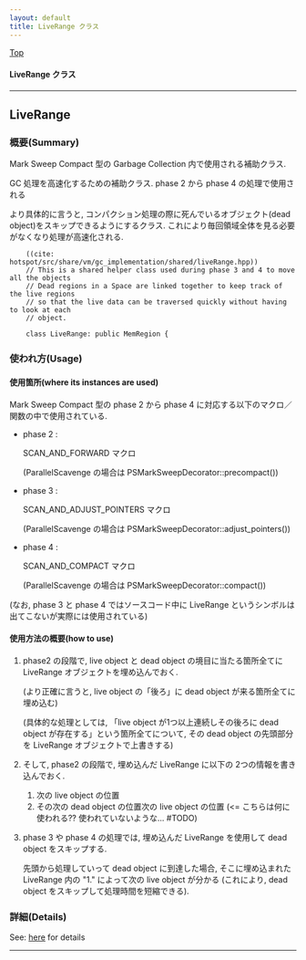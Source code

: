```yaml
---
layout: default
title: LiveRange クラス 
---
```

[Top](../index.html)

#### LiveRange クラス 



---
## <a name="no6YSF0VOW" id="no6YSF0VOW">LiveRange</a>

### 概要(Summary)
Mark Sweep Compact 型の Garbage Collection 内で使用される補助クラス.

GC 処理を高速化するための補助クラス. phase 2 から phase 4 の処理で使用される

より具体的に言うと, コンパクション処理の際に死んでいるオブジェクト(dead object)をスキップできるようにするクラス.
これにより毎回領域全体を見る必要がなくなり処理が高速化される.


```
    ((cite: hotspot/src/share/vm/gc_implementation/shared/liveRange.hpp))
    // This is a shared helper class used during phase 3 and 4 to move all the objects
    // Dead regions in a Space are linked together to keep track of the live regions
    // so that the live data can be traversed quickly without having to look at each
    // object.
    
    class LiveRange: public MemRegion {
```

### 使われ方(Usage)
#### 使用箇所(where its instances are used)
Mark Sweep Compact 型の phase 2 から phase 4 に対応する以下のマクロ／関数の中で使用されている.

* phase 2 : 

  SCAN_AND_FORWARD マクロ 

  (ParallelScavenge の場合は PSMarkSweepDecorator::precompact())

* phase 3 : 

  SCAN_AND_ADJUST_POINTERS マクロ 

  (ParallelScavenge の場合は PSMarkSweepDecorator::adjust_pointers())

* phase 4 : 

  SCAN_AND_COMPACT マクロ

  (ParallelScavenge の場合は PSMarkSweepDecorator::compact())


(なお, phase 3 と phase 4 ではソースコード中に LiveRange というシンボルは出てこないが実際には使用されている)

#### 使用方法の概要(how to use)
1. phase2 の段階で, live object と dead object の境目に当たる箇所全てに LiveRange オブジェクトを埋め込んでおく.

   (より正確に言うと, live object の「後ろ」に dead object が来る箇所全てに埋め込む)

   (具体的な処理としては, 「live object が1つ以上連続しその後ろに dead object が存在する」という箇所全てについて,
   その dead object の先頭部分を LiveRange オブジェクトで上書きする)

2. そして, phase2 の段階で, 埋め込んだ LiveRange に以下の 2つの情報を書き込んでおく.

   1. 次の live object の位置
   2. その次の dead object の位置次の live object の位置   (<= こちらは何に使われる?? 使われていないような... #TODO)

3. phase 3 や phase 4 の処理では, 埋め込んだ LiveRange を使用して dead object をスキップする.

   先頭から処理していって dead object に到達した場合,
   そこに埋め込まれた LiveRange 内の "1." によって次の live object が分かる
   (これにより, dead object をスキップして処理時間を短縮できる).




### 詳細(Details)
See: [here](../doxygen/classLiveRange.html) for details

---
